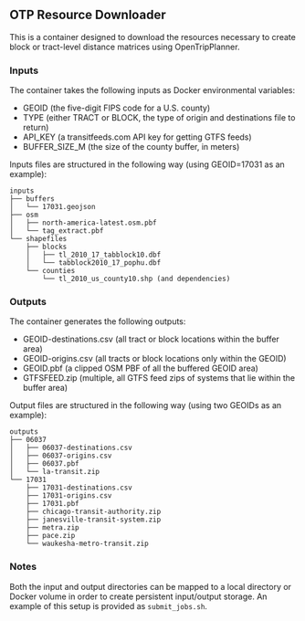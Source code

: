 ## OTP Resource Downloader

This is a container designed to download the resources necessary to create block or tract-level distance matrices using OpenTripPlanner.

### Inputs
The container takes the following inputs as Docker environmental variables:

- GEOID (the five-digit FIPS code for a U.S. county)
- TYPE (either TRACT or BLOCK, the type of origin and destinations file to return) 
- API_KEY (a transitfeeds.com API key for getting GTFS feeds)
- BUFFER_SIZE_M (the size of the county buffer, in meters)

Inputs files are structured in the following way (using GEOID=17031 as an example):

```
inputs
├── buffers
│   └── 17031.geojson
├── osm
│   ├── north-america-latest.osm.pbf
│   └── tag_extract.pbf
└── shapefiles
    ├── blocks
    │   ├── tl_2010_17_tabblock10.dbf
    │   └── tabblock2010_17_pophu.dbf
    └── counties
        └── tl_2010_us_county10.shp (and dependencies)
```

### Outputs
The container generates the following outputs:

- GEOID-destinations.csv (all tract or block locations within the buffer area)
- GEOID-origins.csv (all tracts or block locations only within the GEOID)
- GEOID.pbf (a clipped OSM PBF of all the buffered GEOID area)
- GTFSFEED.zip (multiple, all GTFS feed zips of systems that lie within the buffer area)

Output files are structured in the following way (using two GEOIDs as an example):

```
outputs
├── 06037
│   ├── 06037-destinations.csv
│   ├── 06037-origins.csv
│   ├── 06037.pbf
│   └── la-transit.zip
└── 17031
    ├── 17031-destinations.csv
    ├── 17031-origins.csv
    ├── 17031.pbf
    ├── chicago-transit-authority.zip
    ├── janesville-transit-system.zip
    ├── metra.zip
    ├── pace.zip
    └── waukesha-metro-transit.zip

```

### Notes

Both the input and output directories can be mapped to a local directory or Docker volume in order to create persistent input/output storage. An example of this setup is provided as `submit_jobs.sh`.
